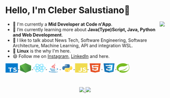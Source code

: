 # Hello, I'm Cleber Salustiano👋
 
 <img height="180em" align="right" src="https://github-readme-stats.vercel.app/api?username=clebersalustiano&show_icons=true&bg_color=001100&title_color=23DB8B&text_color=FFFFFF&icon_color=23DB8B&count_private=true&hide_border=true" />

- 🔭 I'm currently a **Mid Developer at Code n'App**.
- 🌱 I’m currently learning more about **Java(Type)Script, Java, Python and Web Development**.
- 💬 I like to talk about News Tech, Software Engineering, Software Architecture, Machine Learning, API and integration WSL.
- 🐧 **Linux** is the why I'm here.
- 😄 Follow me on [Instagram], [LinkedIn] and here.

 
    
[Instagram]: https://www.instagram.com/bdextreme/
[LinkedIn]: https://www.linkedin.com/in/clebersalustiano/
 <div style="display: inline_block">
  <a href="https://github.com/CleberSalustiano">
  <img align="center" alt="Cleber-TS" height="30" width="40" src="https://raw.githubusercontent.com/devicons/devicon/master/icons/typescript/typescript-plain.svg">
  <img align="center" alt="Cleber-NodeJs" height="30" width="40" src="https://raw.githubusercontent.com/devicons/devicon/master/icons/nodejs/nodejs-original.svg">
  <img align="center" alt="Cleber-React" height="30" width="40" src="https://raw.githubusercontent.com/devicons/devicon/master/icons/react/react-original.svg">
  <img align="center" alt="Cleber-Java" height="30" width="40" src="https://raw.githubusercontent.com/devicons/devicon/master/icons/java/java-original.svg">
  <img align="center" alt="Cleber-Python" height="30" width="40" src="https://raw.githubusercontent.com/devicons/devicon/master/icons/python/python-original.svg">
  <img align="center" alt="Cleber-JS" height="30" width="40" src="https://raw.githubusercontent.com/devicons/devicon/master/icons/javascript/javascript-plain.svg">
  <img align="center" alt="Cleber-HTML" height="30" width="40" src="https://raw.githubusercontent.com/devicons/devicon/master/icons/html5/html5-original.svg">
  <img align="center" alt="Cleber-CSS" height="30" width="40" src="https://raw.githubusercontent.com/devicons/devicon/master/icons/css3/css3-original.svg">
  <img align="center" alt="Cleber-CSS" height="30" width="40" src="https://raw.githubusercontent.com/devicons/devicon/master/icons/spring/spring-original.svg">
<!--<img align="center" alt="Cleber-C" height="30" width="40" src="https://raw.githubusercontent.com/devicons/devicon/master/icons/c/c-original.svg"> -->


</div>  
    
  ##
<div> 

  
<div align="center">
  <a href="https://github.com/CleberSalustiano">
    <br>
 
  <img height="160em" src="https://github-readme-streak-stats.herokuapp.com/?user=clebersalustiano&theme=blue-green&background=001100&ring=23DB8B&fire=21FF00&stroke=FFFFFF&currStreakNum=FFFFFF&currStreakLabel=FFFFFF&sideNums=FFFFFF&sideLabels=FFFFFF"  />
 
   <img height="160em"  src="https://github-readme-stats.vercel.app/api/top-langs/?username=clebersalustiano&layout=compact&langs_count=6&theme=blue-green&bg_color=001100&title_color=FFFFFF&text_color=FFFFFF" /> 
</div>
 
